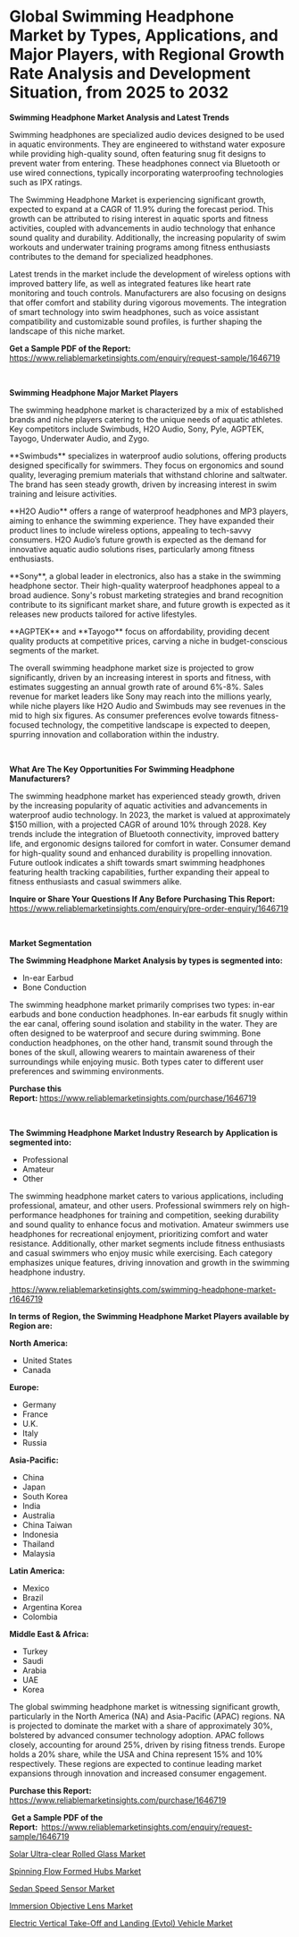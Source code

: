 <p><h1>Global Swimming Headphone Market by Types, Applications, and Major Players, with Regional Growth Rate Analysis and Development Situation, from 2025 to 2032</h1></p><p><strong>Swimming Headphone Market Analysis and Latest Trends</strong></p>
<p><p>Swimming headphones are specialized audio devices designed to be used in aquatic environments. They are engineered to withstand water exposure while providing high-quality sound, often featuring snug fit designs to prevent water from entering. These headphones connect via Bluetooth or use wired connections, typically incorporating waterproofing technologies such as IPX ratings. </p><p>The Swimming Headphone Market is experiencing significant growth, expected to expand at a CAGR of 11.9% during the forecast period. This growth can be attributed to rising interest in aquatic sports and fitness activities, coupled with advancements in audio technology that enhance sound quality and durability. Additionally, the increasing popularity of swim workouts and underwater training programs among fitness enthusiasts contributes to the demand for specialized headphones. </p><p>Latest trends in the market include the development of wireless options with improved battery life, as well as integrated features like heart rate monitoring and touch controls. Manufacturers are also focusing on designs that offer comfort and stability during vigorous movements. The integration of smart technology into swim headphones, such as voice assistant compatibility and customizable sound profiles, is further shaping the landscape of this niche market.</p></p>
<p><strong>Get a Sample PDF of the Report:&nbsp;</strong> <a href="https://www.reliablemarketinsights.com/enquiry/request-sample/1646719?utm_campaign=2217&utm_medium=2&utm_source=Github&utm_content=ia&utm_term=09022025&utm_id=swimming-headphone">https://www.reliablemarketinsights.com/enquiry/request-sample/1646719</a></p>
<p>&nbsp;</p>
<p><strong>Swimming Headphone Major Market Players</strong></p>
<p><p>The swimming headphone market is characterized by a mix of established brands and niche players catering to the unique needs of aquatic athletes. Key competitors include Swimbuds, H2O Audio, Sony, Pyle, AGPTEK, Tayogo, Underwater Audio, and Zygo.</p><p>**Swimbuds** specializes in waterproof audio solutions, offering products designed specifically for swimmers. They focus on ergonomics and sound quality, leveraging premium materials that withstand chlorine and saltwater. The brand has seen steady growth, driven by increasing interest in swim training and leisure activities.</p><p>**H2O Audio** offers a range of waterproof headphones and MP3 players, aiming to enhance the swimming experience. They have expanded their product lines to include wireless options, appealing to tech-savvy consumers. H2O Audio’s future growth is expected as the demand for innovative aquatic audio solutions rises, particularly among fitness enthusiasts.</p><p>**Sony**, a global leader in electronics, also has a stake in the swimming headphone sector. Their high-quality waterproof headphones appeal to a broad audience. Sony's robust marketing strategies and brand recognition contribute to its significant market share, and future growth is expected as it releases new products tailored for active lifestyles.</p><p>**AGPTEK** and **Tayogo** focus on affordability, providing decent quality products at competitive prices, carving a niche in budget-conscious segments of the market.</p><p>The overall swimming headphone market size is projected to grow significantly, driven by an increasing interest in sports and fitness, with estimates suggesting an annual growth rate of around 6%-8%. Sales revenue for market leaders like Sony may reach into the millions yearly, while niche players like H2O Audio and Swimbuds may see revenues in the mid to high six figures. As consumer preferences evolve towards fitness-focused technology, the competitive landscape is expected to deepen, spurring innovation and collaboration within the industry.</p></p>
<p>&nbsp;</p>
<p><strong>What Are The Key Opportunities For Swimming Headphone Manufacturers?</strong></p>
<p><p>The swimming headphone market has experienced steady growth, driven by the increasing popularity of aquatic activities and advancements in waterproof audio technology. In 2023, the market is valued at approximately $150 million, with a projected CAGR of around 10% through 2028. Key trends include the integration of Bluetooth connectivity, improved battery life, and ergonomic designs tailored for comfort in water. Consumer demand for high-quality sound and enhanced durability is propelling innovation. Future outlook indicates a shift towards smart swimming headphones featuring health tracking capabilities, further expanding their appeal to fitness enthusiasts and casual swimmers alike.</p></p>
<p><strong>Inquire or Share Your Questions If Any Before Purchasing This Report:</strong> <a href="https://www.reliablemarketinsights.com/enquiry/pre-order-enquiry/1646719?utm_campaign=2217&utm_medium=2&utm_source=Github&utm_content=ia&utm_term=09022025&utm_id=swimming-headphone">https://www.reliablemarketinsights.com/enquiry/pre-order-enquiry/1646719</a></p>
<p>&nbsp;</p>
<p><strong>Market Segmentation</strong></p>
<p><strong>The Swimming Headphone Market Analysis by types is segmented into:</strong></p>
<p><ul><li>In-ear Earbud</li><li>Bone Conduction</li></ul></p>
<p><p>The swimming headphone market primarily comprises two types: in-ear earbuds and bone conduction headphones. In-ear earbuds fit snugly within the ear canal, offering sound isolation and stability in the water. They are often designed to be waterproof and secure during swimming. Bone conduction headphones, on the other hand, transmit sound through the bones of the skull, allowing wearers to maintain awareness of their surroundings while enjoying music. Both types cater to different user preferences and swimming environments.</p></p>
<p><strong>Purchase this Report:&nbsp;</strong><a href="https://www.reliablemarketinsights.com/purchase/1646719?utm_campaign=2217&utm_medium=2&utm_source=Github&utm_content=ia&utm_term=09022025&utm_id=swimming-headphone">https://www.reliablemarketinsights.com/purchase/1646719</a></p>
<p>&nbsp;</p>
<p><strong>The Swimming Headphone Market Industry Research by Application is segmented into:</strong></p>
<p><ul><li>Professional</li><li>Amateur</li><li>Other</li></ul></p>
<p><p>The swimming headphone market caters to various applications, including professional, amateur, and other users. Professional swimmers rely on high-performance headphones for training and competition, seeking durability and sound quality to enhance focus and motivation. Amateur swimmers use headphones for recreational enjoyment, prioritizing comfort and water resistance. Additionally, other market segments include fitness enthusiasts and casual swimmers who enjoy music while exercising. Each category emphasizes unique features, driving innovation and growth in the swimming headphone industry.</p></p>
<p><a href="https://www.reliablemarketinsights.com/swimming-headphone-market-r1646719?utm_campaign=2217&utm_medium=2&utm_source=Github&utm_content=ia&utm_term=09022025&utm_id=swimming-headphone">&nbsp;https://www.reliablemarketinsights.com/swimming-headphone-market-r1646719</a></p>
<p><strong>In terms of Region, the Swimming Headphone Market Players available by Region are:</strong></p>
<p>
    <p> <strong> North America: </strong>
        <ul>
            <li>United States</li>
            <li>Canada</li>
        </ul>
        </p> 
    <p> <strong> Europe: </strong>
        <ul>
            <li>Germany</li>
            <li>France</li>
            <li>U.K.</li>
            <li>Italy</li>
            <li>Russia</li>
        </ul>
        </p> 
    <p> <strong> Asia-Pacific: </strong>
        <ul>
            <li>China</li>
            <li>Japan</li>
            <li>South Korea</li>
            <li>India</li>
            <li>Australia</li>
            <li>China Taiwan</li>
            <li>Indonesia</li>
            <li>Thailand</li>
            <li>Malaysia</li>
        </ul>
        </p> 
    <p> <strong> Latin America: </strong>
        <ul>
            <li>Mexico</li>
            <li>Brazil</li>
            <li>Argentina Korea</li>
            <li>Colombia</li>
        </ul>
        </p> 
    <p> <strong> Middle East & Africa: </strong>
        <ul>
            <li>Turkey</li>
            <li>Saudi</li>
            <li>Arabia</li>
            <li>UAE</li>
            <li>Korea</li>
        </ul>
    </p>
    </p>
<p><p>The global swimming headphone market is witnessing significant growth, particularly in the North America (NA) and Asia-Pacific (APAC) regions. NA is projected to dominate the market with a share of approximately 30%, bolstered by advanced consumer technology adoption. APAC follows closely, accounting for around 25%, driven by rising fitness trends. Europe holds a 20% share, while the USA and China represent 15% and 10% respectively. These regions are expected to continue leading market expansions through innovation and increased consumer engagement.</p></p>
<p><strong>Purchase this Report: </strong><a href="https://www.reliablemarketinsights.com/purchase/1646719?utm_campaign=2217&utm_medium=2&utm_source=Github&utm_content=ia&utm_term=09022025&utm_id=swimming-headphone">https://www.reliablemarketinsights.com/purchase/1646719</a></p>
<p>&nbsp;<strong>Get a Sample PDF of the Report:&nbsp;&nbsp;</strong><a href="https://www.reliablemarketinsights.com/enquiry/request-sample/1646719?utm_campaign=2217&utm_medium=2&utm_source=Github&utm_content=ia&utm_term=09022025&utm_id=swimming-headphone">https://www.reliablemarketinsights.com/enquiry/request-sample/1646719</a></p>
<p><strong></strong></p>
<p><p><a href="https://www.linkedin.com/pulse/disruption-innovation-solar-ultra-clear-rolled-glass-industry-pghpc?utm_campaign=2217&utm_medium=2&utm_source=Github&utm_content=ia&utm_term=09022025&utm_id=swimming-headphone">Solar Ultra-clear Rolled Glass Market</a></p><p><a href="https://www.linkedin.com/pulse/thorough-examination-global-spinning-flow-formed-hubs-market-2h46c?utm_campaign=2217&utm_medium=2&utm_source=Github&utm_content=ia&utm_term=09022025&utm_id=swimming-headphone">Spinning Flow Formed Hubs Market</a></p><p><a href="https://www.linkedin.com/pulse/market-expansion-insights-sedan-speed-sensor-projected-grow-knalc?utm_campaign=2217&utm_medium=2&utm_source=Github&utm_content=ia&utm_term=09022025&utm_id=swimming-headphone">Sedan Speed Sensor Market</a></p><p><a href="https://github.com/gukenneth26571/Market-Research-Report-List-1/blob/main/immersion-objective-lens-market.md?utm_campaign=2217&utm_medium=2&utm_source=Github&utm_content=ia&utm_term=09022025&utm_id=swimming-headphone">Immersion Objective Lens Market</a></p><p><a href="https://www.linkedin.com/pulse/electric-vertical-take-off-landing-evtol-vehicle-market-report-yfh3c?utm_campaign=2217&utm_medium=2&utm_source=Github&utm_content=ia&utm_term=09022025&utm_id=swimming-headphone">Electric Vertical Take-Off and Landing (Evtol) Vehicle Market</a></p></p>